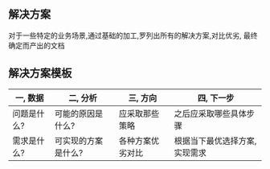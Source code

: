 ## 解决方案
对于一些特定的业务场景,通过基础的加工,罗列出所有的解决方案,对比优劣, 最终确定而产出的文档

## 解决方案模板
一,  数据|二, 分析|三, 方向|四, 下一步
---|---|---|---
问题是什么?|可能的原因是什么?|应采取那些策略|之后应采取哪些具体步骤
需求是什么?|可实现的方案是什么?|各种方案优劣对比|根据当下最优选择方案, 实现需求